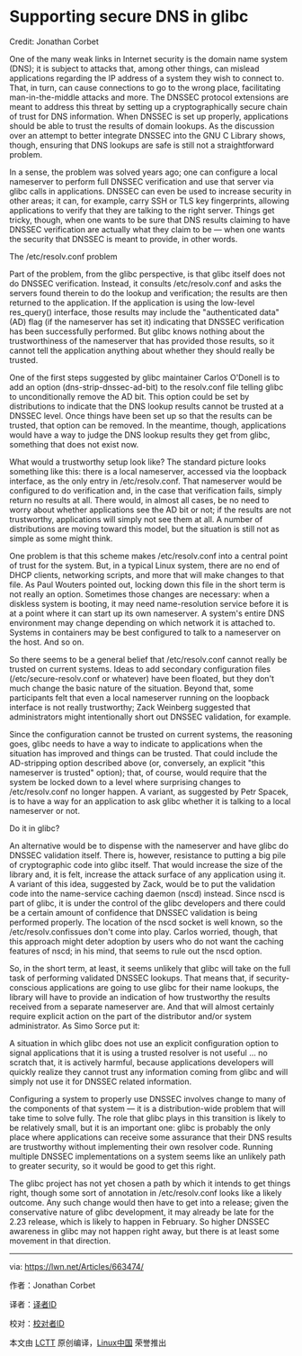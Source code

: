 Supporting secure DNS in glibc
========================

Credit: Jonathan Corbet

One of the many weak links in Internet security is the domain name system (DNS); it is subject to attacks that, among other things, can mislead applications regarding the IP address of a system they wish to connect to. That, in turn, can cause connections to go to the wrong place, facilitating man-in-the-middle attacks and more. The DNSSEC protocol extensions are meant to address this threat by setting up a cryptographically secure chain of trust for DNS information. When DNSSEC is set up properly, applications should be able to trust the results of domain lookups. As the discussion over an attempt to better integrate DNSSEC into the GNU C Library shows, though, ensuring that DNS lookups are safe is still not a straightforward problem.

In a sense, the problem was solved years ago; one can configure a local nameserver to perform full DNSSEC verification and use that server via glibc calls in applications. DNSSEC can even be used to increase security in other areas; it can, for example, carry SSH or TLS key fingerprints, allowing applications to verify that they are talking to the right server. Things get tricky, though, when one wants to be sure that DNS results claiming to have DNSSEC verification are actually what they claim to be — when one wants the security that DNSSEC is meant to provide, in other words.

The /etc/resolv.conf problem

Part of the problem, from the glibc perspective, is that glibc itself does not do DNSSEC verification. Instead, it consults /etc/resolv.conf and asks the servers found therein to do the lookup and verification; the results are then returned to the application. If the application is using the low-level res_query() interface, those results may include the "authenticated data" (AD) flag (if the nameserver has set it) indicating that DNSSEC verification has been successfully performed. But glibc knows nothing about the trustworthiness of the nameserver that has provided those results, so it cannot tell the application anything about whether they should really be trusted.

One of the first steps suggested by glibc maintainer Carlos O'Donell is to add an option (dns-strip-dnssec-ad-bit) to the resolv.conf file telling glibc to unconditionally remove the AD bit. This option could be set by distributions to indicate that the DNS lookup results cannot be trusted at a DNSSEC level. Once things have been set up so that the results can be trusted, that option can be removed. In the meantime, though, applications would have a way to judge the DNS lookup results they get from glibc, something that does not exist now.

What would a trustworthy setup look like? The standard picture looks something like this: there is a local nameserver, accessed via the loopback interface, as the only entry in /etc/resolv.conf. That nameserver would be configured to do verification and, in the case that verification fails, simply return no results at all. There would, in almost all cases, be no need to worry about whether applications see the AD bit or not; if the results are not trustworthy, applications will simply not see them at all. A number of distributions are moving toward this model, but the situation is still not as simple as some might think.

One problem is that this scheme makes /etc/resolv.conf into a central point of trust for the system. But, in a typical Linux system, there are no end of DHCP clients, networking scripts, and more that will make changes to that file. As Paul Wouters pointed out, locking down this file in the short term is not really an option. Sometimes those changes are necessary: when a diskless system is booting, it may need name-resolution service before it is at a point where it can start up its own nameserver. A system's entire DNS environment may change depending on which network it is attached to. Systems in containers may be best configured to talk to a nameserver on the host. And so on.

So there seems to be a general belief that /etc/resolv.conf cannot really be trusted on current systems. Ideas to add secondary configuration files (/etc/secure-resolv.conf or whatever) have been floated, but they don't much change the basic nature of the situation. Beyond that, some participants felt that even a local nameserver running on the loopback interface is not really trustworthy; Zack Weinberg suggested that administrators might intentionally short out DNSSEC validation, for example.

Since the configuration cannot be trusted on current systems, the reasoning goes, glibc needs to have a way to indicate to applications when the situation has improved and things can be trusted. That could include the AD-stripping option described above (or, conversely, an explicit "this nameserver is trusted" option); that, of course, would require that the system be locked down to a level where surprising changes to /etc/resolv.conf no longer happen. A variant, as suggested by Petr Spacek, is to have a way for an application to ask glibc whether it is talking to a local nameserver or not.

Do it in glibc?

An alternative would be to dispense with the nameserver and have glibc do DNSSEC validation itself. There is, however, resistance to putting a big pile of cryptographic code into glibc itself. That would increase the size of the library and, it is felt, increase the attack surface of any application using it. A variant of this idea, suggested by Zack, would be to put the validation code into the name-service caching daemon (nscd) instead. Since nscd is part of glibc, it is under the control of the glibc developers and there could be a certain amount of confidence that DNSSEC validation is being performed properly. The location of the nscd socket is well known, so the /etc/resolv.confissues don't come into play. Carlos worried, though, that this approach might deter adoption by users who do not want the caching features of nscd; in his mind, that seems to rule out the nscd option.

So, in the short term, at least, it seems unlikely that glibc will take on the full task of performing validated DNSSEC lookups. That means that, if security-conscious applications are going to use glibc for their name lookups, the library will have to provide an indication of how trustworthy the results received from a separate nameserver are. And that will almost certainly require explicit action on the part of the distributor and/or system administrator. As Simo Sorce put it:

A situation in which glibc does not use an explicit configuration option to signal applications that it is using a trusted resolver is not useful ... no scratch that, it is actively harmful, because applications developers will quickly realize they cannot trust any information coming from glibc and will simply not use it for DNSSEC related information.

Configuring a system to properly use DNSSEC involves change to many of the components of that system — it is a distribution-wide problem that will take time to solve fully. The role that glibc plays in this transition is likely to be relatively small, but it is an important one: glibc is probably the only place where applications can receive some assurance that their DNS results are trustworthy without implementing their own resolver code. Running multiple DNSSEC implementations on a system seems like an unlikely path to greater security, so it would be good to get this right.

The glibc project has not yet chosen a path by which it intends to get things right, though some sort of annotation in /etc/resolv.conf looks like a likely outcome. Any such change would then have to get into a release; given the conservative nature of glibc development, it may already be late for the 2.23 release, which is likely to happen in February. So higher DNSSEC awareness in glibc may not happen right away, but there is at least some movement in that direction.

--------------------------- 

via: https://lwn.net/Articles/663474/ 

作者：Jonathan Corbet 

译者：[译者ID](https://github.com/译者ID) 

校对：[校对者ID](https://github.com/校对者ID) 

本文由 [LCTT](https://github.com/LCTT/TranslateProject) 原创编译，[Linux中国](https://linux.cn/) 荣誉推出
